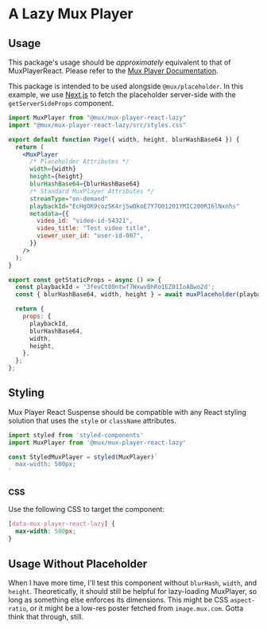 # A Lazy Mux Player

## Usage
This package's usage should be _approximately_ equivalent to that of MuxPlayerReact. Please refer to the [Mux Player Documentation](https://docs.mux.com/guides/video/mux-player).

This package is intended to be used alongside `@mux/placeholder`. In this example, we use [Next.js](https://nextjs.org) to fetch the placeholder server-side with the `getServerSideProps` component.

```jsx
import MuxPlayer from "@mux/mux-player-react-lazy"
import "@mux/mux-player-react-lazy/src/styles.css"

export default function Page({ width, height, blurHashBase64 }) {
  return (
    <MuxPlayer 
      /* Placeholder Attributes */
      width={width}
      height={height}
      blurHashBase64={blurHashBase64}
      /* Standard MuxPlayer Attributes */
      streamType="on-demand"
      playbackId="EcHgOK9coz5K4rjSwOkoE7Y7O01201YMIC200RI6lNxnhs"
      metadata={{
        video_id: "video-id-54321",
        video_title: "Test video title",
        viewer_user_id: "user-id-007",
      }}
    />
  );
}

export const getStaticProps = async () => {
  const playbackId = '3fevCt00ntwf7WxwvBhRo1EZ01IoABwo2d';
  const { blurHashBase64, width, height } = await muxPlaceholder(playbackId);

  return {
    props: {
      playbackId,
      blurHashBase64,
      width,
      height,
    },
  };
};
```

## Styling
Mux Player React Suspense should be compatible with any React styling solution that uses the `style` or `className` attributes.

```jsx
import styled from 'styled-components'
import MuxPlayer from '@mux/mux-player-react-lazy'

const StyledMuxPlayer = styled(MuxPlayer)`
  max-width: 500px;
`
```
### CSS
Use the following CSS to target the component:
```css
[data-mux-player-react-lazy] {
  max-width: 500px;
}
```

## Usage Without Placeholder
When I have more time, I'll test this component without `blurHash`, `width`, and `height`. Theoretically, it should still be helpful for lazy-loading MuxPlayer, so long as something else enforces its dimensions. This might be CSS `aspect-ratio`, or it might be a low-res poster fetched from `image.mux.com`. Gotta think that through, still.
